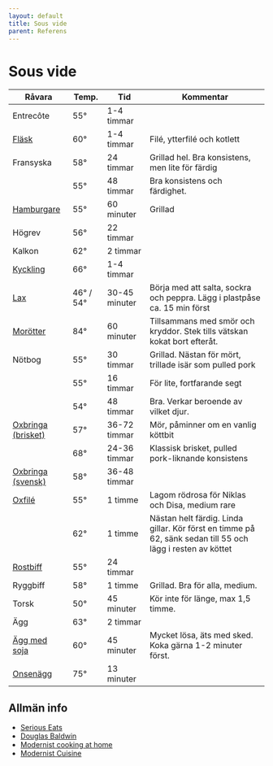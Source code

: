 ```yaml
---
layout: default
title: Sous vide
parent: Referens
---
```

# Sous vide

| Råvara                   | Temp.     | Tid           | Kommentar                                                                                                  |
| ------------------------ | --------- | ------------- | ---------------------------------------------------------------------------------------------------------- |
| Entrecôte                | 55°       | 1-4 timmar    |                                                                                                            |
| [Fläsk][1]               | 60°       | 1-4 timmar    | Filé, ytterfilé och kotlett                                                                                |
| Fransyska                | 58°       | 24 timmar     | Grillad hel. Bra konsistens, men lite för färdig                                                           |
|                          | 55°       | 48 timmar     | Bra konsistens och färdighet.                                                                              |
| [Hamburgare][2]          | 55°       | 60 minuter    | Grillad                                                                                                    |
| Högrev                   | 56°       | 22 timmar     |                                                                                                            |
| Kalkon                   | 62°       | 2 timmar      |                                                                                                            |
| [Kyckling][3]            | 66°       | 1-4 timmar    |                                                                                                            |
| [Lax][4]                 | 46° / 54° | 30-45 minuter | Börja med att salta, sockra och peppra. Lägg i plastpåse ca. 15 min först                                  |
| [Morötter][5]            | 84°       | 60 minuter    | Tillsammans med smör och kryddor. Stek tills vätskan kokat bort efteråt.                                   |
| Nötbog                   | 55°       | 30 timmar     | Grillad. Nästan för mört, trillade isär som pulled pork                                                    |
|                          | 55°       | 16 timmar     | För lite, fortfarande segt                                                                                 |
|                          | 54°       | 48 timmar     | Bra. Verkar beroende av vilket djur.                                                                       |
| [Oxbringa (brisket)][11] | 57°       | 36-72 timmar  | Mör, påminner om en vanlig köttbit                                                                         |
|                          | 68°       | 24-36 timmar  | Klassisk brisket, pulled pork-liknande konsistens                                                          |
| [Oxbringa (svensk)][6]   | 58°       | 36-48 timmar  |                                                                                                            |
| [Oxfilé][7]              | 55°       | 1 timme       | Lagom rödrosa för Niklas och Disa, medium rare                                                             |
|                          | 62°       | 1 timme       | Nästan helt färdig. Linda gillar. Kör först en timme på 62, sänk sedan till 55 och lägg i resten av köttet |
| [Rostbiff][8]            | 55°       | 24 timmar     |                                                                                                            |
| Ryggbiff                 | 58°       | 1 timme       | Grillad. Bra för alla, medium.                                                                             |
| Torsk                    | 50°       | 45 minuter    | Kör inte för länge, max 1,5 timme.                                                                         |
| Ägg                      | 63°       | 2 timmar      |                                                                                                            |
| [Ägg med soja][9]        | 60°       | 45 minuter    | Mycket lösa, äts med sked. Koka gärna 1-2 minuter först.                                                   |
| [Onsenägg][10]           | 75°       | 13 minuter    |                                                                                                            |


[1]: http://www.seriouseats.com/2016/04/food-lab-complete-guide-to-sous-vide-pork-chops.html#time
[2]: http://www.seriouseats.com/recipes/2010/06/sous-vide-burgers-recipe.html 
[3]: http://www.seriouseats.com/2015/07/the-food-lab-complete-guide-to-sous-vide-chicken-breast.html 
[4]: http://www.seriouseats.com/recipes/2016/08/sous-vide-salmon-recipe.html
[5]: http://www.seriouseats.com/recipes/2010/06/sous-vide-glazed-carrots-recipe.html 
[6]: http://niklash.blogspot.se/2014/12/sous-vide-oxbringa-med-pepparrotssas.html
[7]: http://www.seriouseats.com/2015/06/food-lab-complete-guide-to-sous-vide-steak.html
[8]: http://www.barariktigmat.se/index.php/teknik/sous-vide/item/353-rostbiff-sous-vide-och-vad-man-gor-med-den 
[9]: http://www.seriouseats.com/recipes/2014/09/singapore-style-soft-cooked-eggs-with-kaya-jam-and-toast-recipe.html 
[10]: http://www.seriouseats.com/2016/08/how-to-make-onsen-tamago-japanese-poached-egg.html 
[11]: https://www.seriouseats.com/recipes/2016/08/sous-vide-barbecue-smoked-bbq-brisket-texas-recipe.html

## Allmän info
* [Serious Eats](http://www.seriouseats.com/sous_vide_101/) 
* [Douglas Baldwin](http://douglasbaldwin.com/sous-vide.html#Top) 
* [Modernist cooking at home](http://www.modernistcookingathome.com)
* [Modernist Cuisine](http://modernistcuisine.com/mc-recipes/)
